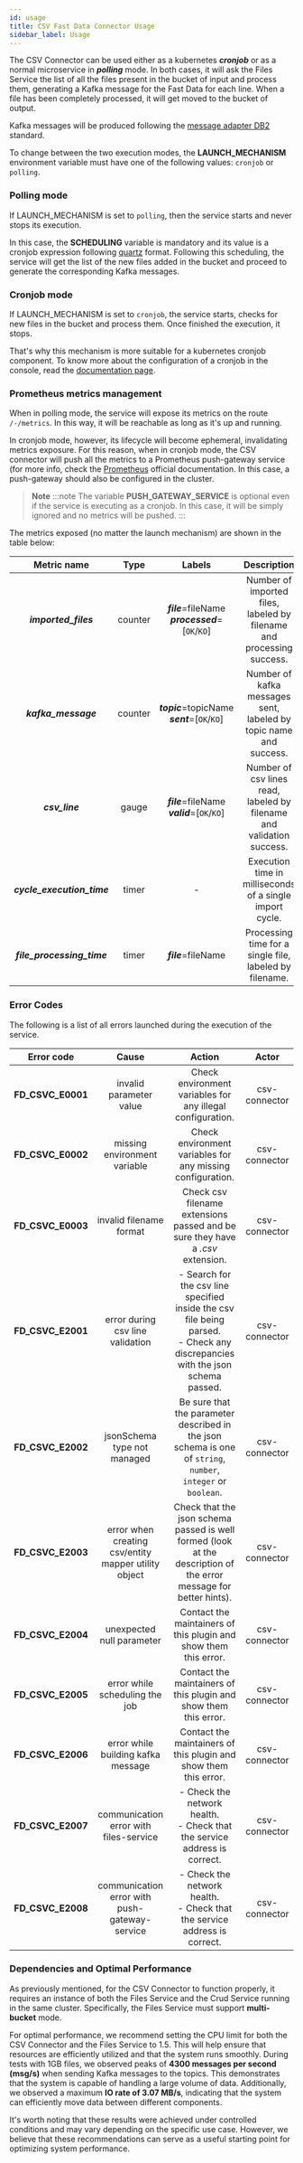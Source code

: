 ```yaml
---
id: usage
title: CSV Fast Data Connector Usage
sidebar_label: Usage
---
```


<!--
WARNING: this file was automatically generated by Mia-Platform Doc Aggregator.
DO NOT MODIFY IT BY HAND.
Instead, modify the source file and run the aggregator to regenerate this file.
-->

The CSV Connector can be used either as a kubernetes _**cronjob**_ or as a normal microservice in _**polling**_ mode.
In both cases, it will ask the Files Service the list of all the files present in the bucket of input and process them, generating a Kafka message for the Fast Data for each line.
When a file has been completely processed, it will get moved to the bucket of output.

Kafka messages will be produced following the [message adapter DB2](/fast_data/configuration/realtime_updater.md#kafka-adapters-kafka-messages-format) standard.

To change between the two execution modes, the **LAUNCH_MECHANISM** environment variable must have one of the following values: `cronjob` or `polling`.

### Polling mode

If LAUNCH_MECHANISM is set to `polling`, then the service starts and never stops its execution.

In this case, the **SCHEDULING** variable is mandatory and its value is a cronjob expression following [quartz](http://www.quartz-scheduler.org/) format.
Following this scheduling, the service will get the list of the new files added in the bucket and proceed to generate the corresponding Kafka messages.

### Cronjob mode

If LAUNCH_MECHANISM is set to `cronjob`, the service starts, checks for new files in the bucket and process them. Once finished the execution, it stops.

That's why this mechanism is more suitable for a kubernetes cronjob component. To know more about the configuration of a cronjob in the console, read the [documentation page](/development_suite/api-console/api-design/jobs-cronjob).


### Prometheus metrics management

When in polling mode, the service will expose its metrics on the route `/-/metrics`. In this way, it will be reachable as long as it's up and running.

In cronjob mode, however, its lifecycle will become ephemeral, invalidating metrics exposure.
For this reason, when in cronjob mode, the CSV connector will push all the metrics to a Prometheus push-gateway service (for more info, check the [Prometheus](https://prometheus.io/docs/practices/pushing/) official documentation.
In this case, a push-gateway should also be configured in the cluster.

> **Note**
:::note
The variable **PUSH_GATEWAY_SERVICE** is optional even if the service is executing as a cronjob. In this case, it will be simply ignored and no metrics will be pushed.
:::

The metrics exposed (no matter the launch mechanism) are shown in the table below:

|        Metric name         |  Type   |                        Labels                         |                              Description                              |
|:--------------------------:|:-------:|:-----------------------------------------------------:|:---------------------------------------------------------------------:|
|    _**imported_files**_    | counter | **_file_**=fileName<br/>**_processed_**=\[`OK`/`KO`\] | Number of imported files, labeled by filename and processing success. |
|    _**kafka_message**_     | counter |  **_topic_**=topicName<br/>**_sent_**=\[`OK`/`KO`\]   |   Number of kafka messages sent, labeled by topic name and success.   |
|       _**csv_line**_       |  gauge  |   **_file_**=fileName<br/>**_valid_**=\[`OK`/`KO`\]   | Number of csv lines read, labeled by filename and validation success. |
| _**cycle_execution_time**_ |  timer  |                           -                           |       Execution time in milliseconds of a single import cycle.        |
| _**file_processing_time**_ |  timer  |                  **_file_**=fileName                  |        Processing time for a single file, labeled by filename.        |

### Error Codes

The following is a list of all errors launched during the execution of the service.

|    Error code     |                        Cause                         |                                                              Action                                                               |     Actor     |
|:-----------------:|:----------------------------------------------------:|:---------------------------------------------------------------------------------------------------------------------------------:|:-------------:|
| **FD_CSVC_E0001** |               invalid parameter value                |                                    Check environment variables for any illegal configuration.                                     | csv-connector |
| **FD_CSVC_E0002** |             missing environment variable             |                                    Check environment variables for any missing configuration.                                     | csv-connector |
| **FD_CSVC_E0003** |               invalid filename format                |                          Check csv filename extensions passed and be sure they have a _.csv_ extension.                           | csv-connector |
| **FD_CSVC_E2001** |           error during csv line validation           | - Search for the csv line specified inside the csv file being parsed.<br/> - Check any discrepancies with the json schema passed. | csv-connector |
| **FD_CSVC_E2002** |             jsonSchema type not managed              |           Be sure that the parameter described in the json schema is one of `string`, `number`, `integer` or `boolean`.           | csv-connector |
| **FD_CSVC_E2003** | error when creating csv/entity mapper utility object |         Check that the json schema passed is well formed (look at the description of the error message for better hints).         | csv-connector |
| **FD_CSVC_E2004** |              unexpected null parameter               |                                 Contact the maintainers of this plugin and show them this error.                                  | csv-connector |
| **FD_CSVC_E2005** |            error while scheduling the job            |                                 Contact the maintainers of this plugin and show them this error.                                  | csv-connector |
| **FD_CSVC_E2006** |          error while building kafka message          |                                 Contact the maintainers of this plugin and show them this error.                                  | csv-connector |
| **FD_CSVC_E2007** |        communication error with files-service        |                           - Check the network health.<br/> - Check that the service address is correct.                           | csv-connector |
| **FD_CSVC_E2008** |    communication error with push-gateway-service     |                           - Check the network health.<br/> - Check that the service address is correct.                           | csv-connector |

### Dependencies and Optimal Performance

As previously mentioned, for the CSV Connector to function properly, it requires an instance of both the Files Service and the Crud Service running in the same cluster. Specifically, the Files Service must support **multi-bucket** mode.

For optimal performance, we recommend setting the CPU limit for both the CSV Connector and the Files Service to 1.5. This will help ensure that resources are efficiently utilized and that the system runs smoothly.
During tests with 1GB files, we observed peaks of **4300 messages per second (msg/s)** when sending Kafka messages to the topics. This demonstrates that the system is capable of handling a large volume of data. Additionally, we observed a maximum **IO rate of 3.07 MB/s**, indicating that the system can efficiently move data between different components.

It's worth noting that these results were achieved under controlled conditions and may vary depending on the specific use case. However, we believe that these recommendations can serve as a useful starting point for optimizing system performance.
